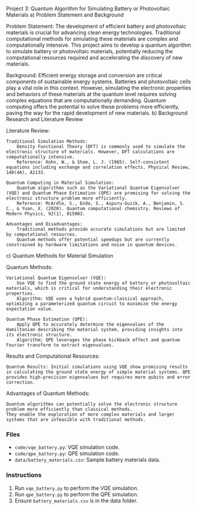 Project 3: Quantum Algorithm for Simulating Battery or Photovoltaic Materials
a) Problem Statement and Background

Problem Statement:
The development of efficient battery and photovoltaic materials is crucial for advancing clean energy technologies. Traditional computational methods for simulating these materials are complex and computationally intensive. This project aims to develop a quantum algorithm to simulate battery or photovoltaic materials, potentially reducing the computational resources required and accelerating the discovery of new materials.

Background:
Efficient energy storage and conversion are critical components of sustainable energy systems. Batteries and photovoltaic cells play a vital role in this context. However, simulating the electronic properties and behaviors of these materials at the quantum level requires solving complex equations that are computationally demanding. Quantum computing offers the potential to solve these problems more efficiently, paving the way for the rapid development of new materials.
b) Background Research and Literature Review

Literature Review:

    Traditional Simulation Methods:
        Density Functional Theory (DFT) is commonly used to simulate the electronic structure of materials. However, DFT calculations are computationally intensive.
        Reference: Kohn, W., & Sham, L. J. (1965). Self-consistent equations including exchange and correlation effects. Physical Review, 140(4A), A1133.

    Quantum Computing in Material Simulation:
        Quantum algorithms such as the Variational Quantum Eigensolver (VQE) and Quantum Phase Estimation (QPE) are promising for solving the electronic structure problem more efficiently.
        Reference: McArdle, S., Endo, S., Aspuru-Guzik, A., Benjamin, S. C., & Yuan, X. (2020). Quantum computational chemistry. Reviews of Modern Physics, 92(1), 015003.

    Advantages and Disadvantages:
        Traditional methods provide accurate simulations but are limited by computational resources.
        Quantum methods offer potential speedups but are currently constrained by hardware limitations and noise in quantum devices.

c) Quantum Methods for Material Simulation

Quantum Methods:

    Variational Quantum Eigensolver (VQE):
        Use VQE to find the ground state energy of battery or photovoltaic materials, which is critical for understanding their electronic properties.
        Algorithm: VQE uses a hybrid quantum-classical approach, optimizing a parameterized quantum circuit to minimize the energy expectation value.

    Quantum Phase Estimation (QPE):
        Apply QPE to accurately determine the eigenvalues of the Hamiltonian describing the material system, providing insights into its electronic structure.
        Algorithm: QPE leverages the phase kickback effect and quantum Fourier transform to extract eigenvalues.

Results and Computational Resources:

    Quantum Results: Initial simulations using VQE show promising results in calculating the ground state energy of simple material systems. QPE provides high-precision eigenvalues but requires more qubits and error correction.

Advantages of Quantum Methods:

    Quantum algorithms can potentially solve the electronic structure problem more efficiently than classical methods.
    They enable the exploration of more complex materials and larger systems that are infeasible with traditional methods.

### Files
- `code/vqe_battery.py`: VQE simulation code.
- `code/qpe_battery.py`: QPE simulation code.
- `data/battery_materials.csv`: Sample battery materials data.

### Instructions
1. Run `vqe_battery.py` to perform the VQE simulation.
2. Run `qpe_battery.py` to perform the QPE simulation.
3. Ensure `battery_materials.csv` is in the data folder.
